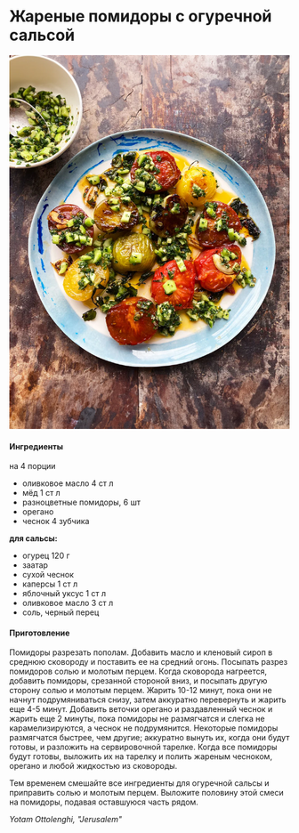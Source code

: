 ﻿---
image: ../pics/fried-tomatoes-cucumber-salsa.webp
---
# Жареные помидоры с огуречной сальсой

![Жареные помидоры с огуречной сальсой](../pics/fried-tomatoes-cucumber-salsa.webp)

#### Ингредиенты
на 4 порции

* оливковое масло 4 ст л
* мёд 1 ст л
* разноцветные помидоры, 6 шт
* орегано
* чеснок 4 зубчика

**для сальсы:**
* огурец 120 г
* заатар
* сухой чеснок
* каперсы 1 ст л
* яблочный уксус 1 ст л
* оливковое масло 3 ст л
* соль, черный перец

#### Приготовление

Помидоры разрезать пополам. Добавить масло и кленовый сироп в среднюю сковороду и поставить ее на средний огонь. Посыпать разрез помидоров солью и молотым перцем. Когда сковорода нагреется, добавить помидоры, срезанной стороной вниз, и посыпать другую сторону солью и молотым перцем. Жарить 10-12 минут, пока они не начнут подрумяниваться снизу, затем аккуратно перевернуть и жарить еще 4-5 минут. Добавить веточки орегано и раздавленный чеснок и жарить еще 2 минуты, пока помидоры не размягчатся и слегка не карамелизируются, а чеснок не подрумянится. Некоторые помидоры размягчатся быстрее, чем другие; аккуратно вынуть их, когда они будут готовы, и разложить на сервировочной тарелке. Когда все помидоры будут готовы, выложить их на тарелку и полить жареным чесноком, орегано и любой жидкостью из сковороды.

Тем временем смешайте все ингредиенты для огуречной сальсы и приправить солью и молотым перцем. Выложите половину этой смеси на помидоры, подавая оставшуюся часть рядом.

*Yotam Ottolenghi, "Jerusalem"*
